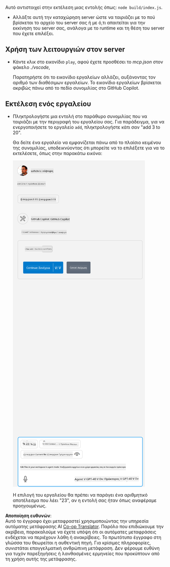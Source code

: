 <!--
CO_OP_TRANSLATOR_METADATA:
{
  "original_hash": "5ef8f5821c1a04f7b1fc4f15098ecab8",
  "translation_date": "2025-07-13T19:42:45+00:00",
  "source_file": "03-GettingStarted/04-vscode/solution/README.md",
  "language_code": "el"
}
-->
Αυτό αντιστοιχεί στην εκτέλεση μιας εντολής όπως: `node build/index.js`.

- Αλλάξτε αυτή την καταχώρηση server ώστε να ταιριάζει με το πού βρίσκεται το αρχείο του server σας ή με ό,τι απαιτείται για την εκκίνηση του server σας, ανάλογα με το runtime και τη θέση του server που έχετε επιλέξει.

## Χρήση των λειτουργιών στον server

- Κάντε κλικ στο εικονίδιο `play`, αφού έχετε προσθέσει το *mcp.json* στον φάκελο *./vscode*,

    Παρατηρήστε ότι το εικονίδιο εργαλείων αλλάζει, αυξάνοντας τον αριθμό των διαθέσιμων εργαλείων. Το εικονίδιο εργαλείων βρίσκεται ακριβώς πάνω από το πεδίο συνομιλίας στο GitHub Copilot.

## Εκτέλεση ενός εργαλείου

- Πληκτρολογήστε μια εντολή στο παράθυρο συνομιλίας που να ταιριάζει με την περιγραφή του εργαλείου σας. Για παράδειγμα, για να ενεργοποιήσετε το εργαλείο `add`, πληκτρολογήστε κάτι σαν "add 3 to 20".

    Θα δείτε ένα εργαλείο να εμφανίζεται πάνω από το πλαίσιο κειμένου της συνομιλίας, υποδεικνύοντας ότι μπορείτε να το επιλέξετε για να το εκτελέσετε, όπως στην παρακάτω εικόνα:

    ![VS Code indicating it wanting to run a tool](../../../../../translated_images/vscode-agent.d5a0e0b897331060518fe3f13907677ef52b879db98c64d68a38338608f3751e.el.png)

    Η επιλογή του εργαλείου θα πρέπει να παράγει ένα αριθμητικό αποτέλεσμα που λέει "23", αν η εντολή σας ήταν όπως αναφέραμε προηγουμένως.

**Αποποίηση ευθυνών**:  
Αυτό το έγγραφο έχει μεταφραστεί χρησιμοποιώντας την υπηρεσία αυτόματης μετάφρασης AI [Co-op Translator](https://github.com/Azure/co-op-translator). Παρόλο που επιδιώκουμε την ακρίβεια, παρακαλούμε να έχετε υπόψη ότι οι αυτόματες μεταφράσεις ενδέχεται να περιέχουν λάθη ή ανακρίβειες. Το πρωτότυπο έγγραφο στη γλώσσα του θεωρείται η αυθεντική πηγή. Για κρίσιμες πληροφορίες, συνιστάται επαγγελματική ανθρώπινη μετάφραση. Δεν φέρουμε ευθύνη για τυχόν παρεξηγήσεις ή λανθασμένες ερμηνείες που προκύπτουν από τη χρήση αυτής της μετάφρασης.